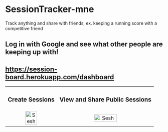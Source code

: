 # SessionTracker-mne
Track anything and share with friends, ex. keeping a running score with a competitive friend 

## Log in with Google and see what other people are keeping up with!
## https://session-board.herokuapp.com/dashboard

<div align="center">
  <table>
    <tbody>
      <tr>
          <th align="center" height="15"><h3>Create Sessions</h3></th>
          <th align="center" height="15"><h3>View and Share Public Sessions</h3></th>
      </tr>
      <tr>
        <td align="center">
          <a href="https://github.com/WabaScript/SessionTracker-mne"><img src="https://user-images.githubusercontent.com/59180399/88076261-dc751a80-cb47-11ea-91dc-       f2fb722eb3e1.png" title="SessionsBoard" alt="Sesh" width="50%" height="50%"></a>
        </td>
        <td align="center">
          <a href="https://github.com/WabaScript/SessionTracker-mne"><img src="https://user-images.githubusercontent.com/59180399/88076261-dc751a80-cb47-11ea-91dc-       f2fb722eb3e1.png" title="SessionsPublic" alt="Sesh" width="50%" height="50%"></a>
        </td>
      </tr>
    </tbody>
  </table>
</div>
